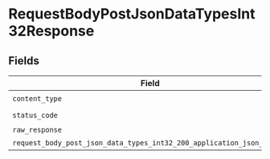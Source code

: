 # RequestBodyPostJsonDataTypesInt32Response


## Fields

| Field                                                                                                                                                        | Type                                                                                                                                                         | Required                                                                                                                                                     | Description                                                                                                                                                  |
| ------------------------------------------------------------------------------------------------------------------------------------------------------------ | ------------------------------------------------------------------------------------------------------------------------------------------------------------ | ------------------------------------------------------------------------------------------------------------------------------------------------------------ | ------------------------------------------------------------------------------------------------------------------------------------------------------------ |
| `content_type`                                                                                                                                               | *String*                                                                                                                                                     | :heavy_check_mark:                                                                                                                                           | N/A                                                                                                                                                          |
| `status_code`                                                                                                                                                | *Integer*                                                                                                                                                    | :heavy_check_mark:                                                                                                                                           | N/A                                                                                                                                                          |
| `raw_response`                                                                                                                                               | [Faraday::Response](https://www.rubydoc.info/gems/faraday/Faraday/Response)                                                                                  | :heavy_minus_sign:                                                                                                                                           | N/A                                                                                                                                                          |
| `request_body_post_json_data_types_int32_200_application_json_object`                                                                                        | [T.nilable(Operations::RequestBodyPostJSONDataTypesInt32200ApplicationJSON)](../../models/operations/requestbodypostjsondatatypesint32200applicationjson.md) | :heavy_minus_sign:                                                                                                                                           | OK                                                                                                                                                           |